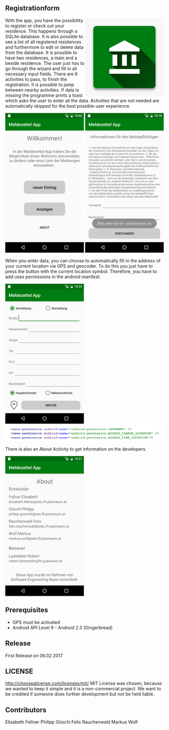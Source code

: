 ## Registrationform
<img src="docs/logo.jpg" width="250" align="right">

With the app, you have the possibility to register or check out your residence. This happens through a SQLite database. It is also possible to see a list of all registered residences and furthermore to edit or delete data from the database. It is possible to have two residences, a main and a beside residence. The user just has to go through the wizard and fill in all necessary input fields. There are 6 activities to pass, to finish the registration. It is possible to jump between nearby activities. If data is missing the programme prints a toast which asks the user to enter all the data. Activities that are not needed are automatically skipped for the best possible user experience.

<img src="docs/welcomescreen.png" width="250">
<img src="docs/toast.png" width="250">

When you enter data, you can choose to automatically fill in the address of your current location via GPS and geocoder. To do this you just have to press the button with the current location symbol. Therefore, you have to add uses permissions in the android manifest.

<img src="docs/residence.png" width="250">
<img src="docs/uses-permissions.PNG" width="900">

There is also an About Activity to get information on the developers.

<img src="docs/about.png" width="250">

## Prerequisites
- GPS must be activated
- Android API Level 9 - Android 2.3 (Gingerbread)

## Release
First Release on 06.02.2017

## LICENSE
http://choosealicense.com/licenses/mit/
MIT License was chosen, because we wanted to keep it simple and it is a non-commercial project.
We want to be credited if someone does further development but not be held liable.

## Contributors
Elisabeth Fellner
Philipp Göschl
Felix Rauchenwald
Markus Wolf

